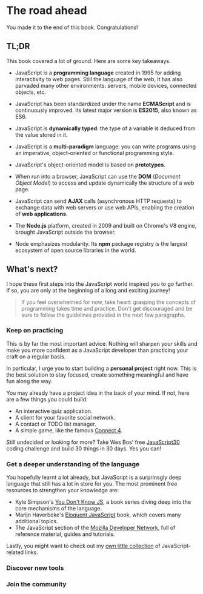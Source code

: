 # The road ahead

You made it to the end of this book. Congratulations!

## TL;DR

This book covered a lot of ground. Here are some key takeaways.

* JavaScript is a **programming language** created in 1995 for adding interactivity to web pages. Still the language of the web, it has also parvaded many other environments: servers, mobile devices, connected objects, etc.

* JavaScript has been standardized under the name **ECMAScript** and is continuously improved. Its latest major version is **ES2015**, also known as ES6.

* JavaScript is **dynamically typed**: the type of a variable is deduced from the value stored in it.

* JavaScript is a **multi-paradigm** language: you can write programs using an imperative, object-oriented or functional programming style.

* JavaScript's object-oriented model is based on **prototypes**.

* When run into a browser, JavaScript can use the **DOM** (*Document Object Model*) to access and update dynamically the structure of a web page.

* JavaScript can send **AJAX** calls (asynchronous HTTP requests) to exchange data with web servers or use web APIs, enabling the creation of **web applications**.

* The **Node.js** platform, created in 2009 and built on Chrome's V8 engine, brought JavaScript outside the browser.

* Node emphasizes modularity. Its **npm** package registry is the largest ecosystem of open source libraries in the world.

## What's next?

I hope these first steps into the JavaScript world inspired you to go further. If so, you are only at the beginning of a long and exciting journey!

> If you feel overwhelmed for now, take heart: grasping the concepts of programming takes time and practice. Don't get discouraged and be sure to follow the guidelines provided in the next few paragraphs.

### Keep on practicing

This is by far the most important advice. Nothing will sharpen your skills and make you more confident as a JavaScript developer than practicing your craft on a regular basis.

In particular, I urge you to start building a **personal project** right now. This is the best solution to stay focused, create something meaningful and have fun along the way.

You may already have a project idea in the back of your mind. If not, here are a few things you could build:

* An interactive quiz application.
* A client for your favorite social network.
* A contact or TODO list manager.
* A simple game, like the famous [Connect 4](https://en.wikipedia.org/wiki/Connect_Four).

Still undecided or looking for more? Take Wes Bos' free [JavaScript30](https://javascript30.com/) coding challenge and build 30 things in 30 days. Yes you can!

### Get a deeper understanding of the language

You hopefully learnt a lot already, but JavaScript is a surprinsgly deep language that still has a lot in store for you. The most prominent free resources to strengthen your knowledge are:

* Kyle Simpson's [You Don't Know JS](https://github.com/getify/You-Dont-Know-JS), a book series diving deep into the core mechanisms of the language.
* Marijn Haverbeke's [Eloquent JavaScript](http://eloquentjavascript.net) book, which covers many additional topics.
* The JavaScript section of the [Mozilla Developer Network](https://developer.mozilla.org/fr/docs/Web/JavaScript), full of reference material, guides and tutorials.

Lastly, you might want to check out my [own little collection](http://www.pearltrees.com/t/javascript/id13385349#l634) of JavaScript-related links.

### Discover new tools

### Join the community
